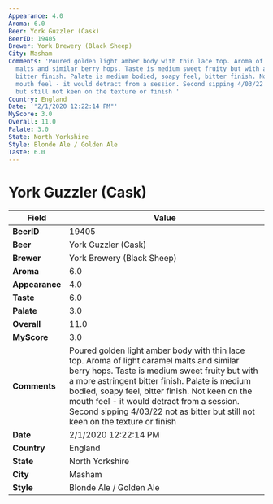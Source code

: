 ```yaml
---
Appearance: 4.0
Aroma: 6.0
Beer: York Guzzler (Cask)
BeerID: 19405
Brewer: York Brewery (Black Sheep)
City: Masham
Comments: 'Poured golden light amber body with thin lace top. Aroma of light caramel
  malts and similar berry hops. Taste is medium sweet fruity but with a more astringent
  bitter finish. Palate is medium bodied, soapy feel, bitter finish. Not keen on the
  mouth feel - it would detract from a session. Second sipping 4/03/22 not as bitter
  but still not keen on the texture or finish '
Country: England
Date: '"2/1/2020 12:22:14 PM"'
MyScore: 3.0
Overall: 11.0
Palate: 3.0
State: North Yorkshire
Style: Blonde Ale / Golden Ale
Taste: 6.0
---
```


# York Guzzler (Cask)

| Field         | Value |
|---------------|-------|
| **BeerID** | 19405 |
| **Beer** | York Guzzler (Cask) |
| **Brewer** | York Brewery (Black Sheep) |
| **Aroma** | 6.0 |
| **Appearance** | 4.0 |
| **Taste** | 6.0 |
| **Palate** | 3.0 |
| **Overall** | 11.0 |
| **MyScore** | 3.0 |
| **Comments** | Poured golden light amber body with thin lace top. Aroma of light caramel malts and similar berry hops. Taste is medium sweet fruity but with a more astringent bitter finish. Palate is medium bodied, soapy feel, bitter finish. Not keen on the mouth feel - it would detract from a session. Second sipping 4/03/22 not as bitter but still not keen on the texture or finish  |
| **Date** | 2/1/2020 12:22:14 PM |
| **Country** | England |
| **State** | North Yorkshire |
| **City** | Masham |
| **Style** | Blonde Ale / Golden Ale |
